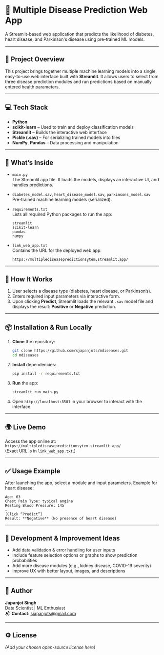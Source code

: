 # 🏥 Multiple Disease Prediction Web App

A Streamlit-based web application that predicts the likelihood of diabetes, heart disease, and Parkinson's disease using pre-trained ML models.

---

## 🚀 Project Overview

This project brings together multiple machine learning models into a single, easy-to-use web interface built with **Streamlit**. It allows users to select from three disease prediction modules and run predictions based on manually entered health parameters.

---

## 💻 Tech Stack

- **Python**
- **scikit-learn** – Used to train and deploy classification models
- **Streamlit** – Builds the interactive web interface
- **Pickle (.sav)** – For serializing trained models into files
- **NumPy**, **Pandas** – Data processing and manipulation

---

## 📄 What’s Inside

- `main.py`  
  The Streamlit app file. It loads the models, displays an interactive UI, and handles predictions.

- `diabetes_model.sav`, `heart_disease_model.sav`, `parkinsons_model.sav`  
  Pre-trained machine learning models (serialized).

- `requirements.txt`  
  Lists all required Python packages to run the app:
  ```text
  streamlit
  scikit-learn
  pandas
  numpy
  ```

- `link_web_app.txt`  
  Contains the URL for the deployed web app:
  ```
  https://multiplediseasepredictionsytem.streamlit.app/
  ```

---

## 🧠 How It Works

1. User selects a disease type (diabetes, heart disease, or Parkinson’s).
2. Enters required input parameters via interactive form.
3. Upon clicking **Predict**, Streamlit loads the relevant `.sav` model file and displays the result: **Positive** or **Negative** prediction.

---

## 📦 Installation & Run Locally

1. **Clone** the repository:
   ```bash
   git clone https://github.com/sjapanjots/mdiseases.git
   cd mdiseases
   ```

2. **Install** dependencies:
   ```bash
   pip install -r requirements.txt
   ```

3. **Run** the app:
   ```bash
   streamlit run main.py
   ```

4. Open `http://localhost:8501` in your browser to interact with the interface.

---

## 🌍 Live Demo

Access the app online at:  
`https://multiplediseasepredictionsytem.streamlit.app/`  
(Exact URL is in `link_web_app.txt`.)

---

## ✅ Usage Example

After launching the app, select a module and input parameters. Example for heart disease:

```
Age: 63  
Chest Pain Type: typical angina  
Resting Blood Pressure: 145  
…  
[Click “Predict”]  
Result: **Negative** (No presence of heart disease)
```

---

## 🔧 Development & Improvement Ideas

- Add data validation & error handling for user inputs
- Include feature selection options or graphs to show prediction probabilities
- Add more disease modules (e.g., kidney disease, COVID-19 severity)
- Improve UX with better layout, images, and descriptions

---

## 📝 Author

**Japanjot Singh**  
Data Scientist | ML Enthusiast  
📬 **Contact**: sjapanjots@gmail.com

---

## ⚙️ License

*(Add your chosen open-source license here)*
